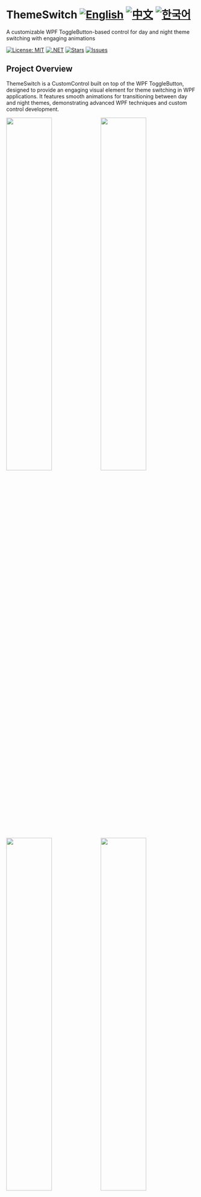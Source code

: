 # ThemeSwitch [![English](https://img.shields.io/badge/Language-English-blue.svg)](README.md) [![中文](https://img.shields.io/badge/Language-中文-red.svg)](README.zh-CN.md) [![한국어](https://img.shields.io/badge/Language-한국어-red.svg)](README.ko.md) 

A customizable WPF ToggleButton-based control for day and night theme switching with engaging animations

[![License: MIT](https://img.shields.io/badge/License-MIT-yellow.svg)](https://opensource.org/licenses/MIT)
[![.NET](https://img.shields.io/badge/.NET-8.0-blue.svg)](https://dotnet.microsoft.com/download)
[![Stars](https://img.shields.io/github/stars/vickyqu115/themeswitch.svg)](https://github.com/vickyqu115/themeswitch/stargazers)
[![Issues](https://img.shields.io/github/issues/vickyqu115/themeswitch.svg)](https://github.com/vickyqu115/themeswitch/issues)

## Project Overview

ThemeSwitch is a CustomControl built on top of the WPF ToggleButton, designed to provide an engaging visual element for theme switching in WPF applications. It features smooth animations for transitioning between day and night themes, demonstrating advanced WPF techniques and custom control development.

<img src="https://github.com/user-attachments/assets/b8d3b29e-2398-49b2-bb9d-59c5b0fa0aa1" width="49%"/>
<img src="https://github.com/user-attachments/assets/9c835cdf-dd08-4e2d-bacb-4183d8366b1e" width="49%"/>
<img src="https://github.com/user-attachments/assets/d77d1c5c-0f39-4d80-bbab-a47523c4a5f0" width="49%"/>
<img src="https://github.com/user-attachments/assets/334aaa17-493d-4e24-b9b5-d1fd2a6ad8aa" width="49%"/>
<img src="https://github.com/user-attachments/assets/83e5cbb5-c8d2-4dad-acd0-b3cae7dc9a6d" width="49%"/>
<img src="https://github.com/user-attachments/assets/f2fe09b0-1fc1-43d5-8351-df7e348bad67" width="49%"/>

## Key Features and Implementations
#### 1. Custom WPF Control Development
- [x] Extension of WPF ToggleButton for specialized functionality
- [x] Implementation of complex UI elements using XAML

#### 2. Advanced Animation Techniques
- [x] Three types of animations: ValueItem (DoubleAnimation), ThickItem (ThicknessAnimation), ColorItem (ColorAnimation)
- [x] Smooth transitions between day and night themes

#### 3. XAML-Based Design
- [x] Creation of complex shapes (sun, clouds, moon, stars) using pure XAML
- [x] Utilization of opacity and positioning for realistic effects

#### 4. Performance Optimization
- [x] Efficient rendering using clipping and layout techniques
- [x] Smooth animations without external dependencies

#### 5. Multi-Framework Compatibility
- [x] Support for various .NET frameworks through multi-targeting

## Technology Stack
- WPF (Windows Presentation Foundation)
- .NET (Multi-targeting support)
- C#

## Getting Started
### Prerequisites
- Visual Studio 2022 or later
- .NET SDK (version depending on your project)

### Installation and Execution
#### 1. Clone the repository:

```
git clone https://github.com/vickyqu115/themeswitch.git
```

#### 2. Open the solution
- [x] Visual Studio
- [x] Visual Studio Code
- [x] JetBrains Rider

<img src="https://github.com/user-attachments/assets/af70f422-7057-4e77-a54d-042ee8358d2a" width="32%"/>
<img src="https://github.com/user-attachments/assets/e4feaa10-a107-4b58-8d13-1d8be620ec62" width="32%"/>
<img src="https://github.com/user-attachments/assets/5ff487f6-55e4-43e1-9abf-f8d419ee6943" width="32%"/>

#### 3. Build and Run
- [x] Set the startup project
- [x] Press F5 or click the Run button
- [x] Windows 11 recommended

## Learning Resources
- [Detailed Article on Implementation](https://jamesnet.dev/article/109)
- [YouTube Tutorial (English)](https://bit.ly/3uBkFlQ)
- [BiliBili Tutorial (Chinese)](https://bit.ly/3uHFe08)

## Contributing
Contributions to ThemeSwitch are welcome! Feel free to submit issues, create pull requests, or suggest improvements.

## License
This project is licensed under the MIT License - see the [LICENSE](LICENSE) file for details.

## Contact
- Website: https://jamesnet.dev
- Email: james@jamesnet.dev, vickyqu115@hotmail.com

Enhance your WPF applications with the engaging ThemeSwitch control!
